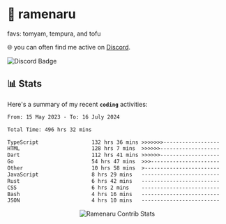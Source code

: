 # 🍜 ramenaru
favs: tomyam, tempura, and tofu

🌐 you can often find me active on [Discord](https://discordapp.com/users/503291004200157185).

![Discord Badge](https://dcbadge.vercel.app/api/shield/503291004200157185)

## 📊 Stats

Here's a summary of my recent **`coding`** activities:

<!--START_SECTION:waka-->

```txt
From: 15 May 2023 - To: 16 July 2024

Total Time: 496 hrs 32 mins

TypeScript                 132 hrs 36 mins >>>>>>>------------------   26.71 %
HTML                       128 hrs 7 mins  >>>>>>-------------------   25.80 %
Dart                       112 hrs 41 mins >>>>>>-------------------   22.70 %
Go                         54 hrs 47 mins  >>>----------------------   11.04 %
Other                      10 hrs 58 mins  >------------------------   02.21 %
JavaScript                 8 hrs 29 mins   -------------------------   01.71 %
Rust                       6 hrs 42 mins   -------------------------   01.35 %
CSS                        6 hrs 2 mins    -------------------------   01.22 %
Bash                       4 hrs 16 mins   -------------------------   00.86 %
JSON                       4 hrs 10 mins   -------------------------   00.84 %
```

<!--END_SECTION:waka-->

<div style="text-align: center;">
   <img align="center" src="https://github-readme-streak-stats.herokuapp.com/?user=Ramenaru&theme=dark&card_width=520" alt="Ramenaru Contrib Stats" />
</div>

